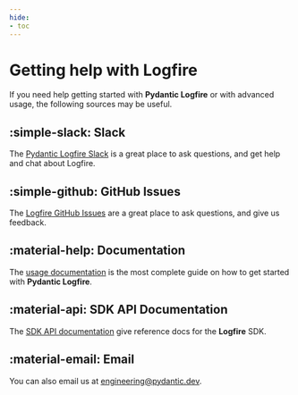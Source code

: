 ```yaml
---
hide:
- toc
---
```


# Getting help with Logfire

If you need help getting started with **Pydantic Logfire** or with advanced usage, the following sources may be useful.

## :simple-slack: Slack

The [Pydantic Logfire Slack][slack] is a great place to ask questions, and get help and chat about Logfire.

## :simple-github: GitHub Issues

The [Logfire GitHub Issues][github-issues] are a great place to ask questions, and give us feedback.

## :material-help: Documentation

The [usage documentation](index.md) is the most complete guide on how to get started with **Pydantic Logfire**.

## :material-api: SDK API Documentation

The [SDK API documentation](reference/api/logfire.md) give reference docs for the **Logfire** SDK.

## :material-email: Email

You can also email us at [engineering@pydantic.dev](mailto:engineering@pydantic.dev).

[slack]: join-slack.md
[github-issues]: https://github.com/pydantic/logfire/issues
